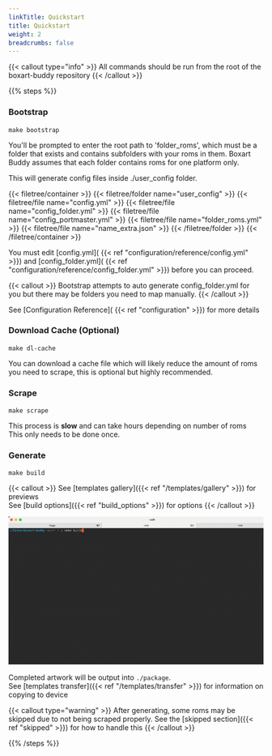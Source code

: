 ```yaml
---
linkTitle: Quickstart
title: Quickstart
weight: 2
breadcrumbs: false
---
```


{{< callout type="info" >}}
All commands should be run from the root of the boxart-buddy repository
{{< /callout >}}

{{% steps %}}

### Bootstrap

```shell
make bootstrap
```

You'll be prompted to enter the root path to 'folder_roms', which must be a folder that exists and contains subfolders with your roms in them. Boxart Buddy assumes that each folder contains roms for one platform only.

This will generate config files inside ./user_config folder.

{{< filetree/container >}}
{{< filetree/folder name="user_config" >}}
{{< filetree/file name="config.yml" >}}
{{< filetree/file name="config_folder.yml" >}}
{{< filetree/file name="config_portmaster.yml" >}}
{{< filetree/file name="folder_roms.yml" >}}
{{< filetree/file name="name_extra.json" >}}
{{< /filetree/folder >}}
{{< /filetree/container >}}

You must edit [config.yml]( {{< ref "configuration/reference/config.yml" >}}) and [config_folder.yml]( {{< ref "configuration/reference/config_folder.yml" >}}) before you can proceed.

{{< callout >}}
Bootstrap attempts to auto generate config_folder.yml for you but there may be folders you need to map manually.
{{< /callout >}}

See [Configuration Reference]( {{< ref "configuration" >}}) for more details

### Download Cache (Optional)

```shell
make dl-cache
```

You can download a cache file which will likely reduce the amount of roms you need to scrape, this is optional but highly recommended.

### Scrape

```shell
make scrape
```

This process is **slow** and can take hours depending on number of roms<br>
This only needs to be done once.

### Generate

```shell
make build
```

{{< callout >}}
See [templates gallery]({{< ref "/templates/gallery" >}}) for previews <br/>
See [build options]({{< ref "build_options" >}}) for options
{{< /callout >}}

![Standfirst](images/gif/build.gif)

Completed artwork will be output into ```./package```. <br>
See [templates transfer]({{< ref "/templates/transfer" >}})
for information on copying to device

{{< callout type="warning" >}}
After generating, some roms may be skipped due to not being scraped properly.
See the [skipped section]({{< ref "skipped" >}}) for how to handle this
{{< /callout >}}

{{% /steps %}}
